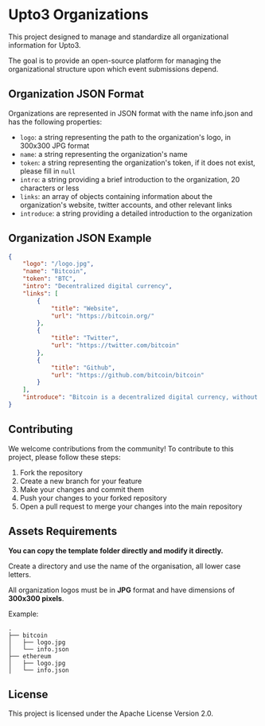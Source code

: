 # Upto3 Organizations

This project designed to manage and standardize all organizational information for Upto3. 

The goal is to provide an open-source platform for managing the organizational structure upon which event submissions depend.

## Organization JSON Format

Organizations are represented in JSON format with the name info.json and has the following properties:

- `logo`: a string representing the path to the organization's logo, in 300x300 JPG format
- `name`: a string representing the organization's name
- `token`: a string representing the organization's token, if it does not exist, please fill in `null`
- `intro`: a string providing a brief introduction to the organization, 20 characters or less
- `links`: an array of objects containing information about the organization's website, twitter accounts, and other relevant links
- `introduce`: a string providing a detailed introduction to the organization

## Organization JSON Example

```json
{
    "logo": "/logo.jpg",
    "name": "Bitcoin",
    "token": "BTC",
    "intro": "Decentralized digital currency",
    "links": [
        {
            "title": "Website",
            "url": "https://bitcoin.org/"
        },
        {
            "title": "Twitter",
            "url": "https://twitter.com/bitcoin"
        },
        {
            "title": "Github",
            "url": "https://github.com/bitcoin/bitcoin"
        }
    ],
    "introduce": "Bitcoin is a decentralized digital currency, without a central bank or single administrator, that can be sent from user to user on the peer-to-peer bitcoin network without the need for intermediaries. Transactions are verified by network nodes through cryptography and recorded in a public distributed ledger called a blockchain. The cryptocurrency was invented in 2008 by an unknown person or group of people using the name Satoshi Nakamoto. The currency began use in 2009 when its implementation was released as open-source software."
}
```

## Contributing

We welcome contributions from the community! To contribute to this project, please follow these steps:

1. Fork the repository
2. Create a new branch for your feature
3. Make your changes and commit them
4. Push your changes to your forked repository
5. Open a pull request to merge your changes into the main repository

## Assets Requirements

**You can copy the template folder directly and modify it directly.**

Create a directory and use the name of the organisation, all lower case letters.

All organization logos must be in **JPG** format and have dimensions of **300x300 pixels**.

Example:
```
.
├── bitcoin
│   ├── logo.jpg
│   └── info.json
├── ethereum
│   ├── logo.jpg
│   └── info.json
```


## License

This project is licensed under the Apache License Version 2.0.
